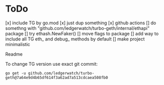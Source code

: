 # ToDo
[x] include TG by go.mod
[x] just dup something
[x] github actions
[] do somethng with "github.com/ledgerwatch/turbo-geth/internal/ethapi" package
[] try ethash.NewFaker()
[] move flags to package
[] add way to include all TG eth_ and debug_ methods by default
[] make project minimalistic

Readme

To change TG version use exact git commit:
```
go get -u github.com/ledgerwatch/turbo-geth@7a64e9d4b65df614f3a62ad7a513cdcaea508fb0
```